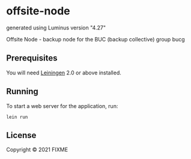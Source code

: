 # offsite-node

generated using Luminus version "4.27"

Offsite Node - backup node for the BUC (backup collective) group bucg

## Prerequisites

You will need [Leiningen][1] 2.0 or above installed.

[1]: https://github.com/technomancy/leiningen

## Running

To start a web server for the application, run:

    lein run 

## License

Copyright © 2021 FIXME
